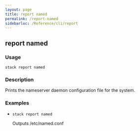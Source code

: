 ```yaml
---
layout: page
title: report named
permalink: /report-named
sidebarloc: /Reference/cli/report
---
```


## report named

### Usage

`stack report named`

### Description

Prints the nameserver daemon configuration file
	for the system.

### Examples

* `stack report named`

   Outputs /etc/named.conf



